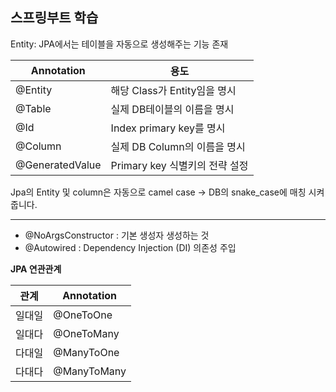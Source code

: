 ## 스프링부트 학습

Entity: JPA에서는 테이블을 자동으로 생성해주는 기능 존재

| Annotation      | 용도                           |
| --------------- | ------------------------------ |
| @Entity         | 해당 Class가 Entity임을 명시   |
| @Table          | 실제 DB테이블의 이름을 명시    |
| @Id             | Index primary key를 명시       |
| @Column         | 실제 DB Column의 이름을 명시   |
| @GeneratedValue | Primary key 식별키의 전략 설정 |

Jpa의 Entity 및 column은 자동으로 camel case -> DB의 snake_case에 매칭 시켜줍니다. 



------------

- @NoArgsConstructor : 기본 생성자 생성하는 것
- @Autowired : Dependency Injection (DI) 의존성 주입



**JPA 연관관계**

| 관계   | Annotation  |
| ------ | ----------- |
| 일대일 | @OneToOne   |
| 일대다 | @OneToMany  |
| 다대일 | @ManyToOne  |
| 다대다 | @ManyToMany |


